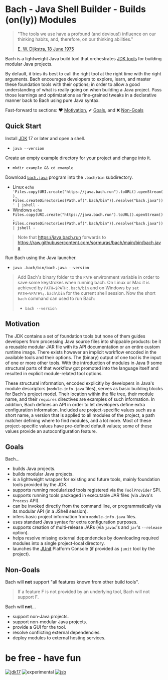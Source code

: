 # Bach - Java Shell Builder - Builds (on(ly)) Modules

> "The tools we use have a profound (and devious!) influence on our thinking habits, and, therefore, on our thinking abilities."
>
> [E. W. Dijkstra, 18 June 1975](https://www.cs.virginia.edu/~evans/cs655/readings/ewd498.html)

Bach is a lightweight Java build tool that orchestrates [JDK tools] for building modular Java projects.

By default, it tries its best to call the right tool at the right time with the right arguments. Bach encourages
developers to explore, learn, and master these foundation tools with their options; in order to allow a good
understanding of what is really going on when building a Java project. Pass those learnings and optimizations as
fine-grained tweaks in a declarative manner back to Bach using pure Java syntax.

Fast-forward to sections: ♥ [Motivation](#motivation), ✔ [Goals](#goals), and ❌ [Non-Goals](#non-goals)

## Quick Start

Install [JDK] 17 or later and open a shell.

- `java --version`

Create an empty example directory for your project and change into it.

- `mkdir example && cd example`

Download [`bach.java`](.bach/bin/bach.java) program into the `.bach/bin` subdirectory.

- Linux `echo 'Files.copy(URI.create("https://java.bach.run").toURL().openStream(), Files.createDirectories(Path.of(".bach/bin")).resolve("bach.java"))' | jshell -`
- Windows `echo Files.copy(URI.create("https://java.bach.run").toURL().openStream(), Files.createDirectories(Path.of(".bach/bin")).resolve("bach.java")) | jshell -`

> Note that https://java.bach.run forwards to https://raw.githubusercontent.com/sormuras/bach/main/bin/bach.java

Run Bach using the Java launcher.

- `java .bach/bin/bach.java --version`

> Add Bach's binary folder to the `PATH` environment variable in order to save some keystrokes when running bach. 
> On Linux or Mac it is achieved by `PATH=$PATH:.bach/bin` and on Windows by `set PATH=%PATH%;.bach\bin` for the current shell session.
> Now the short `bach` command can used to run Bach:
>
> - `bach --version`
>

## Motivation

The JDK contains a set of foundation tools but none of them guides developers from processing Java source files into
shippable products: be it a reusable modular JAR file with its API documentation or an entire custom runtime image.
There exists however an implicit workflow encoded in the available tools and their options. The (binary)
output of one tool is the input of one or more other tools. With the introduction of modules in Java 9 some structural
parts of that workflow got promoted into the language itself and resulted in explicit module-related tool options.

These structural information, encoded explicitly by developers in Java's module descriptors (`module-info.java` files),
serves as basic building blocks for Bach's project model. Their location within the file tree, their module name, and
their `requires` directives are examples of such information. In addition, Bach defines an API in order to let
developers define extra configuration information. Included are project-specific values such as a short name, a version
that is applied to all modules of the project, a path matcher defining where to find modules, and a lot more. Most of
these project-specific values have pre-defined default values; some of these values provide an autoconfiguration
feature.

## Goals

Bach...

- builds Java projects.
- builds modular Java projects.
- is a lightweight wrapper for existing and future tools, mainly foundation tools provided by the JDK.
- supports running modularized tools registered via the `ToolProvider` SPI.
- supports running tools packaged in executable JAR files (via Java's `Process` API).
- can be invoked directly from the command line, or programmatically via its modular API (in a JShell session).
- infers basic project information from `module-info.java` files.
- uses standard Java syntax for extra configuration purposes.
- supports creation of multi-release JARs (via `javac`'s and `jar`'s `--release` option).
- helps resolve missing external dependencies by downloading required modules into a single project-local directory.
- launches the [JUnit] Platform Console (if provided as `junit` tool by the project).

## Non-Goals

Bach will **not** support "all features known from other build tools".

> If a feature F is not provided by an underlying tool, Bach will not support F.

Bach will **not**...

- support non-Java projects.
- support non-modular Java projects.
- provide a GUI for the tool.
- resolve conflicting external dependencies.
- deploy modules to external hosting services.

# be free - have fun

[![jdk17](https://img.shields.io/badge/JDK-17-blue.svg)](https://jdk.java.net)
![experimental](https://img.shields.io/badge/API-experimental-yellow.svg)
[![jsb](https://upload.wikimedia.org/wikipedia/commons/thumb/6/65/Bachsiegel.svg/220px-Bachsiegel.svg.png)](https://wikipedia.org/wiki/Johann_Sebastian_Bach)

[JDK]: https://jdk.java.net

[JDK tools]: https://docs.oracle.com/en/java/javase/17/docs/specs/man/index.html

[JUnit]: https://junit.org
